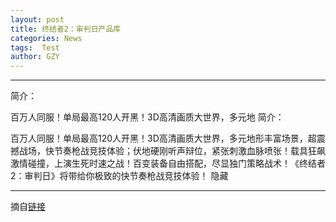 ```yaml
---
layout: post
title: 终结者2：审判日产品库
categories: News
tags:  Test
author: GZY
---
```


*****

简介：

百万人同服！单局最高120人开黑！3D高清画质大世界，多元地 简介：

百万人同服！单局最高120人开黑！3D高清画质大世界，多元地形丰富场景，超震撼战场，快节奏枪战竞技体验；伏地硬刚听声辩位，紧张刺激血脉喷张！载具狂飙激情碰撞，上演生死时速之战！百变装备自由搭配，尽显独门策略战术！《终结者2：审判日》将带给你极致的快节奏枪战竞技体验！ 隐藏

*****

摘自[链接](http://wap.97973.com/cpk/2016-06-27/cpk-ifxtmweh2600019.d.html)